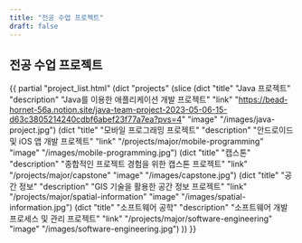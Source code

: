```yaml
---
title: "전공 수업 프로젝트"
draft: false
---
```


## 전공 수업 프로젝트

{{ partial "project_list.html" (dict "projects" (slice 
    (dict "title" "Java 프로젝트" "description" "Java를 이용한 애플리케이션 개발 프로젝트" 
          "link" "https://bead-hornet-56a.notion.site/java-team-project-2023-05-06-15-d63c3805214240cdbf6abef23f77a7ea?pvs=4" 
          "image" "/images/java-project.jpg") 
    (dict "title" "모바일 프로그래밍 프로젝트" "description" "안드로이드 및 iOS 앱 개발 프로젝트" 
          "link" "/projects/major/mobile-programming" "image" "/images/mobile-programming.jpg") 
    (dict "title" "캡스톤" "description" "종합적인 프로젝트 경험을 위한 캡스톤 프로젝트" 
          "link" "/projects/major/capstone" "image" "/images/capstone.jpg") 
    (dict "title" "공간 정보" "description" "GIS 기술을 활용한 공간 정보 프로젝트" 
          "link" "/projects/major/spatial-information" "image" "/images/spatial-information.jpg") 
    (dict "title" "소프트웨어 공학" "description" "소프트웨어 개발 프로세스 및 관리 프로젝트" 
          "link" "/projects/major/software-engineering" "image" "/images/software-engineering.jpg")
)) }}
